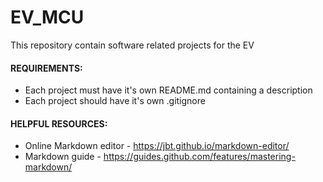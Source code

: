 # EV_MCU
This repository contain software related projects for the EV

#### REQUIREMENTS:
* Each project must have it's own README.md containing a description
* Each project should have it's own .gitignore 


#### HELPFUL RESOURCES:
* Online Markdown editor - https://jbt.github.io/markdown-editor/
* Markdown guide - https://guides.github.com/features/mastering-markdown/

